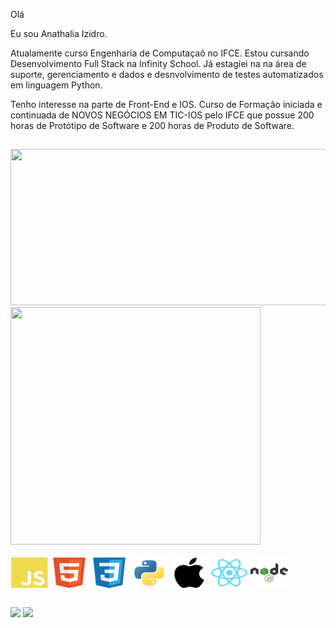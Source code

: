 Olá

Eu sou Anathalia Izidro.

Atualamente curso Engenharia de Computaçaõ no IFCE.
Estou cursando Desenvolvimento Full Stack na Infinity School.
Já estagiei na na área de suporte, gerenciamento e dados e desnvolvimento de testes automatizados em linguagem Python.

Tenho interesse na parte de Front-End e IOS.
Curso de Formação iniciada e continuada de NOVOS NEGÓCIOS EM TIC-IOS pelo IFCE que possue 200 horas de Protótipo de Software e 200 horas de Produto de Software.

##

<link rel="stylesheet" href="style.css">
 
<div class="grafico"> 
 <img height="250em" width="600em" src="https://github-readme-stats.vercel.app/api?username=anathaliaizidro&include_all_commits=true&cont_private=true&theme=e.g.dark&show_icons=true"/> 

 <img height="380em" width="400em" src="https://github-readme-stats.vercel.app/api/top-langs/?username=anathaliaizidro&layout=donut-vertical&langs_count=16&theme=e.g.dark"/>
</div>
    
<div style="display: inline_block"><br>
  <img align="center" alt="Ana-Js" height="50" width="60" src="https://raw.githubusercontent.com/devicons/devicon/master/icons/javascript/javascript-plain.svg">
  <img align="center" alt="Ana-HTML" height="50" width="60" src="https://raw.githubusercontent.com/devicons/devicon/master/icons/html5/html5-original.svg">
  <img align="center" alt="Ana-CSS" height="50" width="60" src="https://raw.githubusercontent.com/devicons/devicon/master/icons/css3/css3-original.svg">
  <img align="center" alt="Ana-Python" height="50" width="60" src="https://raw.githubusercontent.com/devicons/devicon/master/icons/python/python-original.svg">
  <img align="center" alt="Ana-Apple" height="50" width="60" src="https://raw.githubusercontent.com/devicons/devicon/master/icons/apple/apple-original.svg">
  <img align="center" alt="Ana-Reactjs" height="50" width="60" src="https://raw.githubusercontent.com/devicons/devicon/refs/heads/master/icons/react/react-original.svg">
  <img align="center" alt="Ana-Nodejs" height="50" width="60" src="https://raw.githubusercontent.com/devicons/devicon/refs/heads/master/icons/nodejs/nodejs-original-wordmark.svg">
</div>

##

<div class="contatos"> 
 <a href = "mailto:anathalia.izidro@gmail.com"><img src="https://img.shields.io/badge/-Gmail-%23333?style=for-the-badge&logo=gmail&logoColor=white" target="_blank"></a>
 <a href="https://www.linkedin.com/in/anathalia-izidro" target="_blank"><img src="https://img.shields.io/badge/-LinkedIn-%230077B5?style=for-the-badge&logo=linkedin&logoColor=white" target="_blank"></a>
</div>
  
